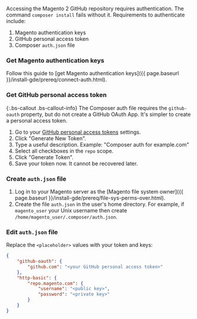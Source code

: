  Accessing the Magento 2 GitHub repository requires authentication. The command `composer install` fails without it. Requirements to authenticate include:

1. Magento authentication keys
1. GitHub personal access token
1. Composer `auth.json` file

### Get Magento authentication keys

Follow this guide to [get Magento authentication keys]({{ page.baseurl }}/install-gde/prereq/connect-auth.html).

### Get GitHub personal access token

{:.bs-callout .bs-callout-info}
The Composer auth file requires the `github-oauth` property, but do not create a GitHub OAuth App. It's simpler to create a personal access token.

1. Go to your [GitHub personal access tokens](https://github.com/settings/tokens) settings.
2. Click "Generate New Token".
3. Type a useful description. Example: "Composer auth for example.com"
4. Select all checkboxes in the `repo` scope.
5. Click "Generate Token".
6. Save your token now. It cannot be recovered later.

### Create `auth.json` file

1. Log in to your Magento server as the [Magento file system owner]({{ page.baseurl }}/install-gde/prereq/file-sys-perms-over.html).
2. Create the file `auth.json` in the user's home directory. For example, if `magento_user` your Unix username then create `/home/magento_user/.composer/auth.json`.

### Edit `auth.json` file

Replace the `<placeholder>` values with your token and keys:

```json
{
    "github-oauth": {
        "github.com": "<your GitHub personal access token>"
    },
    "http-basic": {
        "repo.magento.com": {
            "username": "<public key>",
            "password": "<private key>"
        }
    }
}
```
